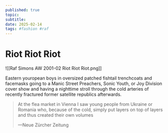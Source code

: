```yaml
---
published: true
topic: 
subtitle: 
date: 2025-02-14
tags: #fashion #raf
---
```

# Riot Riot Riot

![[Raf Simons AW 2001-02 Riot Riot Riot.png]]

Eastern youropean boys in oversized patched fishtail trenchcoats and facemasks going to a Manic Street Preachers, Sonic Youth, or Joy Division cover show and having a nighttime stroll through the cold arteries of recently fractured former satellite republics afterwards.

> At the flea market in Vienna I saw young people from Ukraine or Romania who, because of the cold, simply put layers on top of layers and thus created their own volumes 
> 
> —Neue Zürcher Zeitung